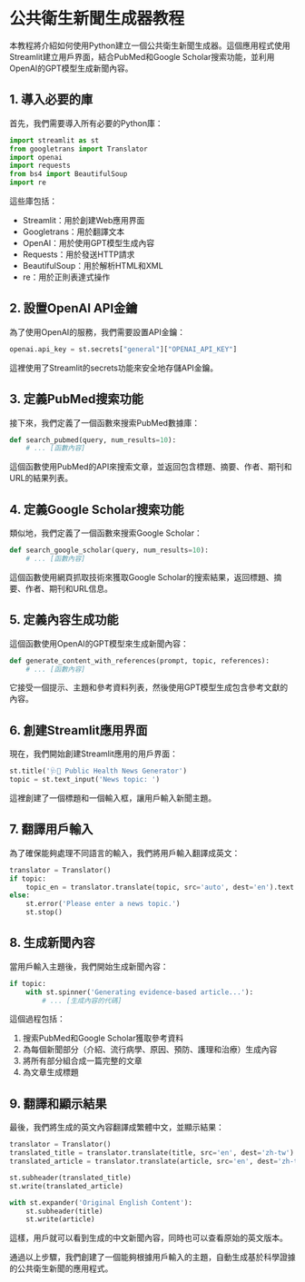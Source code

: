# 公共衛生新聞生成器教程

本教程將介紹如何使用Python建立一個公共衛生新聞生成器。這個應用程式使用Streamlit建立用戶界面，結合PubMed和Google Scholar搜索功能，並利用OpenAI的GPT模型生成新聞內容。

## 1. 導入必要的庫

首先，我們需要導入所有必要的Python庫：

```python
import streamlit as st
from googletrans import Translator
import openai
import requests
from bs4 import BeautifulSoup
import re
```

這些庫包括：
- Streamlit：用於創建Web應用界面
- Googletrans：用於翻譯文本
- OpenAI：用於使用GPT模型生成內容
- Requests：用於發送HTTP請求
- BeautifulSoup：用於解析HTML和XML
- re：用於正則表達式操作

## 2. 設置OpenAI API金鑰

為了使用OpenAI的服務，我們需要設置API金鑰：

```python
openai.api_key = st.secrets["general"]["OPENAI_API_KEY"]
```

這裡使用了Streamlit的secrets功能來安全地存儲API金鑰。

## 3. 定義PubMed搜索功能

接下來，我們定義了一個函數來搜索PubMed數據庫：

```python
def search_pubmed(query, num_results=10):
    # ... [函數內容]
```

這個函數使用PubMed的API來搜索文章，並返回包含標題、摘要、作者、期刊和URL的結果列表。

## 4. 定義Google Scholar搜索功能

類似地，我們定義了一個函數來搜索Google Scholar：

```python
def search_google_scholar(query, num_results=10):
    # ... [函數內容]
```

這個函數使用網頁抓取技術來獲取Google Scholar的搜索結果，返回標題、摘要、作者、期刊和URL信息。

## 5. 定義內容生成功能

這個函數使用OpenAI的GPT模型來生成新聞內容：

```python
def generate_content_with_references(prompt, topic, references):
    # ... [函數內容]
```

它接受一個提示、主題和參考資料列表，然後使用GPT模型生成包含參考文獻的內容。

## 6. 創建Streamlit應用界面

現在，我們開始創建Streamlit應用的用戶界面：

```python
st.title('🩺📰 Public Health News Generator')
topic = st.text_input('News topic: ')
```

這裡創建了一個標題和一個輸入框，讓用戶輸入新聞主題。

## 7. 翻譯用戶輸入

為了確保能夠處理不同語言的輸入，我們將用戶輸入翻譯成英文：

```python
translator = Translator()
if topic:
    topic_en = translator.translate(topic, src='auto', dest='en').text
else:
    st.error('Please enter a news topic.')
    st.stop()
```

## 8. 生成新聞內容

當用戶輸入主題後，我們開始生成新聞內容：

```python
if topic:
    with st.spinner('Generating evidence-based article...'):
        # ... [生成內容的代碼]
```

這個過程包括：
1. 搜索PubMed和Google Scholar獲取參考資料
2. 為每個新聞部分（介紹、流行病學、原因、預防、護理和治療）生成內容
3. 將所有部分組合成一篇完整的文章
4. 為文章生成標題

## 9. 翻譯和顯示結果

最後，我們將生成的英文內容翻譯成繁體中文，並顯示結果：

```python
translator = Translator()
translated_title = translator.translate(title, src='en', dest='zh-tw').text
translated_article = translator.translate(article, src='en', dest='zh-tw').text

st.subheader(translated_title)
st.write(translated_article)

with st.expander('Original English Content'):
    st.subheader(title)
    st.write(article)
```

這樣，用戶就可以看到生成的中文新聞內容，同時也可以查看原始的英文版本。

通過以上步驟，我們創建了一個能夠根據用戶輸入的主題，自動生成基於科學證據的公共衛生新聞的應用程式。
